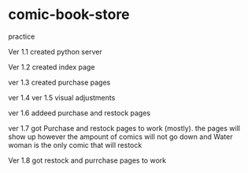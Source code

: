 # comic-book-store
practice

Ver 1.1 created python server

Ver 1.2 created index page

ver 1.3 created purchase pages

ver 1.4
ver 1.5 visual adjustments

ver 1.6 addeed purchase and restock pages

ver 1.7 got Purchase and restock pages to work (mostly). the pages will show up however the ampount of comics will not go down and Water woman is the only comic that will restock

Ver 1.8 got restock and purrchase pages to work